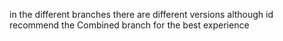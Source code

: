 in the different branches there are different versions although id recommend the Combined branch for the best experience 
